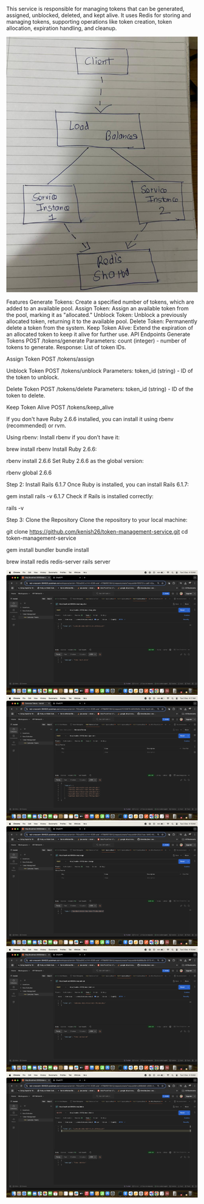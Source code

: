 This service is responsible for managing tokens that can be generated, assigned, unblocked, deleted, and kept alive. It uses Redis for storing and managing tokens, supporting operations like token creation, token allocation, expiration handling, and cleanup.

![Service Architecture](WhatsApp%20Image%202024-12-03%20at%203.47.10%20AM.jpeg)

Features
Generate Tokens: Create a specified number of tokens, which are added to an available pool.
Assign Token: Assign an available token from the pool, marking it as "allocated."
Unblock Token: Unblock a previously allocated token, returning it to the available pool.
Delete Token: Permanently delete a token from the system.
Keep Token Alive: Extend the expiration of an allocated token to keep it alive for further use.
API Endpoints
Generate Tokens
POST /tokens/generate
Parameters:
count (integer) - number of tokens to generate.
Response:
List of token IDs.

Assign Token
POST /tokens/assign


Unblock Token
POST /tokens/unblock
Parameters:
token_id (string) - ID of the token to unblock.


Delete Token
POST /tokens/delete
Parameters:
token_id (string) - ID of the token to delete.


Keep Token Alive
POST /tokens/keep_alive


If you don't have Ruby 2.6.6 installed, you can install it using rbenv (recommended) or rvm.

Using rbenv:
Install rbenv if you don’t have it:

brew install rbenv
Install Ruby 2.6.6:

rbenv install 2.6.6
Set Ruby 2.6.6 as the global version:

rbenv global 2.6.6



Step 2: Install Rails 6.1.7
Once Ruby is installed, you can install Rails 6.1.7:


gem install rails -v 6.1.7
Check if Rails is installed correctly:


rails -v


Step 3: Clone the Repository
Clone the repository to your local machine:


git clone https://github.com/kenish26/token-management-service.git
cd token-management-service


gem install bundler
bundle install

brew install redis
redis-server
rails server

![Service Architecture](image.png)
![Service Architecture](image1.png)
![Service Architecture](image2.png)
![Service Architecture](image3.png)
![Service Architecture](image4.png)



